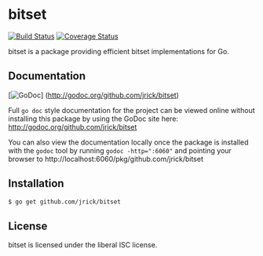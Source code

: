 bitset
======

[![Build Status](https://travis-ci.org/jrick/bitset.svg?branch=master)](https://travis-ci.org/jrick/bitset) [![Coverage Status](https://coveralls.io/repos/jrick/bitset/badge.png?branch=master)](https://coveralls.io/r/jrick/bitset)

bitset is a package providing efficient bitset implementations for Go.

## Documentation

[![GoDoc](https://godoc.org/github.com/jrick/bitset?status.png)]
(http://godoc.org/github.com/jrick/bitset)

Full `go doc` style documentation for the project can be viewed online without
installing this package by using the GoDoc site here:
http://godoc.org/github.com/jrick/bitset

You can also view the documentation locally once the package is installed with
the `godoc` tool by running `godoc -http=":6060"` and pointing your browser to
http://localhost:6060/pkg/github.com/jrick/bitset

## Installation

```bash
$ go get github.com/jrick/bitset
```

## License

bitset is licensed under the liberal ISC license.
